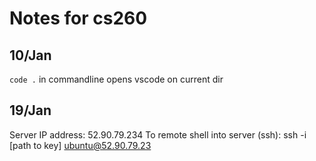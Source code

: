 # Notes for cs260
## 10/Jan
`code .` in commandline opens vscode on current dir
## 19/Jan
Server IP address: 52.90.79.234
To remote shell into server (ssh): ssh -i [path to key] ubuntu@52.90.79.23
